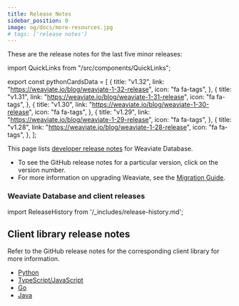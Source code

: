 ```yaml
---
title: Release Notes
sidebar_position: 0
image: og/docs/more-resources.jpg
# tags: ['release notes']
---
```


These are the release notes for the last five minor releases:

import QuickLinks from "/src/components/QuickLinks";

export const pythonCardsData = [
  {
  title: "v1.32",
  link: "https://weaviate.io/blog/weaviate-1-32-release",
  icon: "fa fa-tags",
  },
  {
  title: "v1.31",
  link: "https://weaviate.io/blog/weaviate-1-31-release",
  icon: "fa fa-tags",
  },
  {
  title: "v1.30",
  link: "https://weaviate.io/blog/weaviate-1-30-release",
  icon: "fa fa-tags",
  },
  {
  title: "v1.29",
  link: "https://weaviate.io/blog/weaviate-1-29-release",
  icon: "fa fa-tags",
  },
  {
  title: "v1.28",
  link: "https://weaviate.io/blog/weaviate-1-28-release",
  icon: "fa fa-tags",
  },
];

<QuickLinks items={pythonCardsData} />

This page lists [developer release notes](https://github.com/weaviate/weaviate/releases) for Weaviate Database.

- To see the GitHub release notes for a particular version, click on the version number.
- For more information on upgrading Weaviate, see the [Migration Guide](/deploy/migration/index.md).

### Weaviate Database and client releases

import ReleaseHistory from '/_includes/release-history.md';

<ReleaseHistory />

## Client library release notes

Refer to the GitHub release notes for the corresponding client library for more information.

- [Python](https://github.com/weaviate/weaviate-python-client/releases)
- [TypeScript/JavaScript](https://github.com/weaviate/typescript-client/releases)
- [Go](https://github.com/weaviate/weaviate-go-client/releases)
- [Java](https://github.com/weaviate/java-client/releases)
